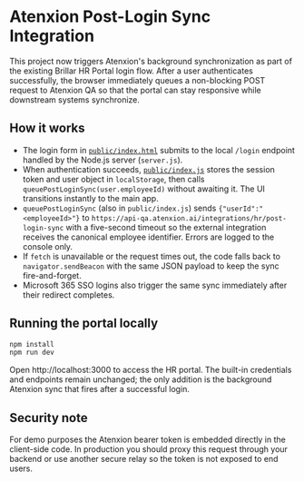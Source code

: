 # Atenxion Post-Login Sync Integration

This project now triggers Atenxion's background synchronization as part of the existing Brillar HR Portal login flow. After a user authenticates successfully, the browser immediately queues a non-blocking POST request to Atenxion QA so that the portal can stay responsive while downstream systems synchronize.

## How it works

- The login form in [`public/index.html`](public/index.html) submits to the local `/login` endpoint handled by the Node.js server (`server.js`).
- When authentication succeeds, [`public/index.js`](public/index.js) stores the session token and user object in `localStorage`, then calls `queuePostLoginSync(user.employeeId)` without awaiting it. The UI transitions instantly to the main app.
- `queuePostLoginSync` (also in `public/index.js`) sends `{"userId":"<employeeId>"}` to `https://api-qa.atenxion.ai/integrations/hr/post-login-sync` with a five-second timeout so the external integration receives the canonical employee identifier. Errors are logged to the console only.
- If `fetch` is unavailable or the request times out, the code falls back to `navigator.sendBeacon` with the same JSON payload to keep the sync fire-and-forget.
- Microsoft 365 SSO logins also trigger the same sync immediately after their redirect completes.

## Running the portal locally

```bash
npm install
npm run dev
```

Open http://localhost:3000 to access the HR portal. The built-in credentials and endpoints remain unchanged; the only addition is the background Atenxion sync that fires after a successful login.

## Security note

For demo purposes the Atenxion bearer token is embedded directly in the client-side code. In production you should proxy this request through your backend or use another secure relay so the token is not exposed to end users.

